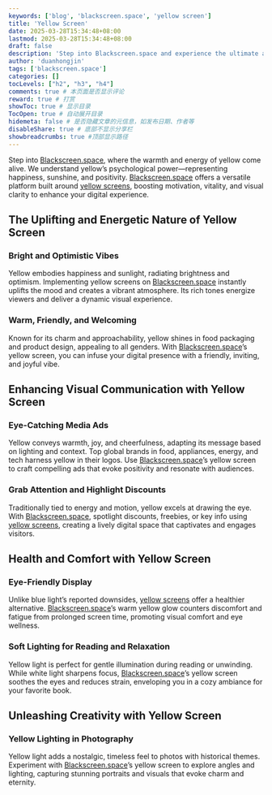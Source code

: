 ```yaml
---
keywords: ['blog', 'blackscreen.space', 'yellow screen']
title: 'Yellow Screen'
date: 2025-03-28T15:34:48+08:00
lastmod: 2025-03-28T15:34:48+08:00
draft: false
description: 'Step into Blackscreen.space and experience the ultimate allure of yellow.'
author: 'duanhongjin'
tags: ['blackscreen.space']
categories: []
tocLevels: ["h2", "h3", "h4"]
comments: true # 本页面是否显示评论
reward: true # 打赏
showToc: true # 显示目录
TocOpen: true # 自动展开目录
hidemeta: false # 是否隐藏文章的元信息，如发布日期、作者等
disableShare: true # 底部不显示分享栏
showbreadcrumbs: true #顶部显示路径
---
```


Step into [Blackscreen.space](https://www.blackscreennow.space), where the warmth and energy of yellow come alive. We understand yellow’s psychological power—representing happiness, sunshine, and positivity. [Blackscreen.space](https://www.blackscreennow.space) offers a versatile platform built around [yellow screens](https://www.blackscreennow.space/yellow-screen), boosting motivation, vitality, and visual clarity to enhance your digital experience.

## The Uplifting and Energetic Nature of Yellow Screen

### Bright and Optimistic Vibes

Yellow embodies happiness and sunlight, radiating brightness and optimism. Implementing yellow screens on [Blackscreen.space](https://www.blackscreennow.space) instantly uplifts the mood and creates a vibrant atmosphere. Its rich tones energize viewers and deliver a dynamic visual experience.

### Warm, Friendly, and Welcoming

Known for its charm and approachability, yellow shines in food packaging and product design, appealing to all genders. With [Blackscreen.space](https://www.blackscreennow.space)’s yellow screen, you can infuse your digital presence with a friendly, inviting, and joyful vibe.

## Enhancing Visual Communication with Yellow Screen

### Eye-Catching Media Ads

Yellow conveys warmth, joy, and cheerfulness, adapting its message based on lighting and context. Top global brands in food, appliances, energy, and tech harness yellow in their logos. Use [Blackscreen.space](https://www.blackscreennow.space)’s yellow screen to craft compelling ads that evoke positivity and resonate with audiences.

### Grab Attention and Highlight Discounts

Traditionally tied to energy and motion, yellow excels at drawing the eye. With [Blackscreen.space](https://www.blackscreennow.space), spotlight discounts, freebies, or key info using [yellow screens](https://www.blackscreennow.space/yellow-screen), creating a lively digital space that captivates and engages visitors.

## Health and Comfort with Yellow Screen

### Eye-Friendly Display

Unlike blue light’s reported downsides, [yellow screens](https://www.blackscreennow.space/yellow-screen) offer a healthier alternative. [Blackscreen.space](https://www.blackscreennow.space)’s warm yellow glow counters discomfort and fatigue from prolonged screen time, promoting visual comfort and eye wellness.

### Soft Lighting for Reading and Relaxation

Yellow light is perfect for gentle illumination during reading or unwinding. While white light sharpens focus, [Blackscreen.space](https://www.blackscreennow.space)’s yellow screen soothes the eyes and reduces strain, enveloping you in a cozy ambiance for your favorite book.

## Unleashing Creativity with Yellow Screen

### Yellow Lighting in Photography

Yellow light adds a nostalgic, timeless feel to photos with historical themes. Experiment with [Blackscreen.space](https://www.blackscreennow.space)’s yellow screen to explore angles and lighting, capturing stunning portraits and visuals that evoke charm and eternity.
